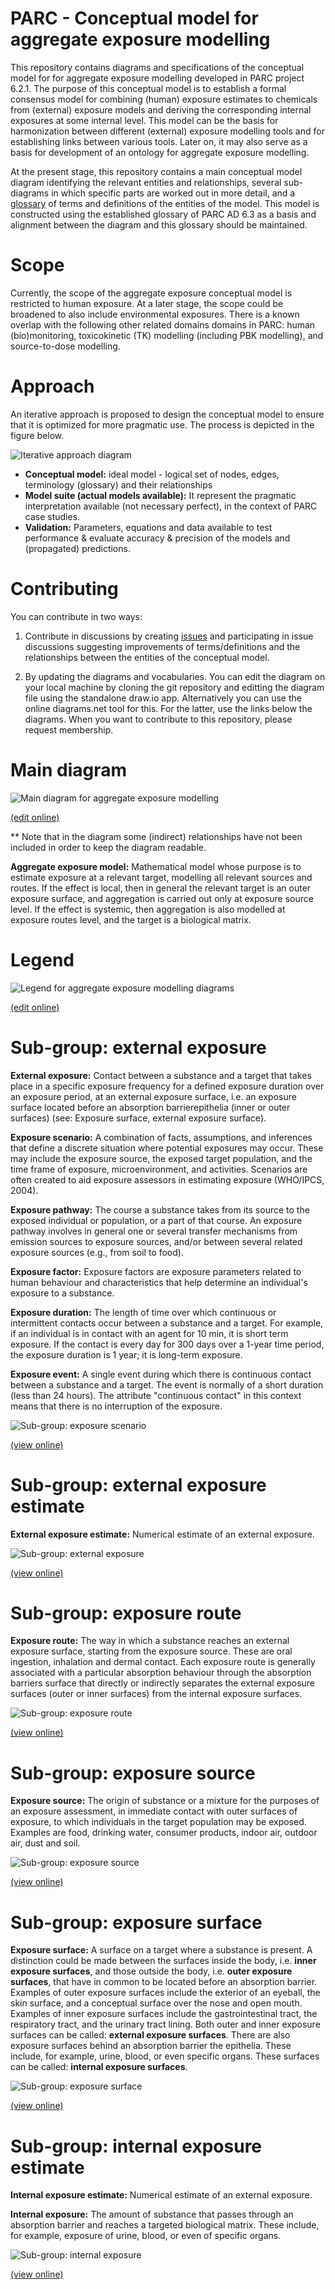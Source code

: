 # PARC - Conceptual model for aggregate exposure modelling

This repository contains diagrams and specifications of the conceptual model for for aggregate exposure modelling developed in PARC project 6.2.1. The purpose of this conceptual model is to establish a formal consensus model for combining (human) exposure estimates to chemicals from (external) exposure models and deriving the corresponding internal exposures at some internal level. This model can be the basis for harmonization between different (external) exposure modelling tools and for establishing links between various tools. Later on, it may also serve as a basis for development of an ontology for aggregate exposure modelling.

At the present stage, this repository contains a main conceptual model diagram identifying the relevant entities and relationships, several sub-diagrams in which specific parts are worked out in more detail, and a [glossary](glossary.csv) of terms and definitions of the entities of the model. This model is constructed using the established glossary of PARC AD 6.3 as a basis and alignment between the diagram and this glossary should be maintained.

# Scope

Currently, the scope of the aggregate exposure conceptual model is restricted to human exposure. At a later stage, the scope could be broadened to also include environmental exposures. There is a known overlap with the following other related domains domains in PARC: human (bio)monitoring, toxicokinetic (TK) modelling (including PBK modelling), and source-to-dose modelling.

# Approach

An iterative approach is proposed to design the conceptual model to ensure that it is optimized for more pragmatic use. The process is depicted in the figure below.

![Iterative approach diagram](approach-diagram.png "Iterative approach diagram")

- **Conceptual model:** ideal model - logical set of nodes, edges, terminology (glossary) and their relationships
- **Model suite (actual models available):** It represent the pragmatic interpretation available (not necessary perfect), in the context of PARC case studies.
- **Validation:** Parameters, equations and data available to test performance & evaluate accuracy & precision of the models and (propagated) predictions.


# Contributing

You can contribute in two ways:

1. Contribute in discussions by creating [issues](https://github.com/eu-parc/aggregate-exposure-modelling/issues) and participating in issue discussions suggesting improvements of terms/definitions and the relationships between the entities of the conceptual model.

2. By updating the diagrams and vocabularies. You can edit the diagram on your local machine by cloning the git repository and editting the diagram file using the standalone draw.io app. Alternatively you can use the online diagrams.net tool for this. For the latter, use the links below the diagrams. When you want to contribute to this repository, please request membership.

# Main diagram

![Main diagram for aggregate exposure modelling](diagrams/aggregate-exposure-modelling.drawio.svg)

[(edit online)](https://app.diagrams.net/#Heu-parc%2Faggregate-exposure-modelling%2Fdevelop%2Fdiagrams%2Faggregate-exposure-modelling.drawio.svg)

** Note that in the diagram some (indirect) relationships have not been included in order to keep the diagram readable.


**Aggregate exposure model:** Mathematical model whose purpose is to estimate exposure at a relevant target, modelling all relevant sources and routes. If the effect is local, then in general the relevant target is an outer exposure surface, and aggregation is carried out only at exposure source level. If the effect is systemic, then aggregation is also modelled at exposure routes level, and the target is a biological matrix.

# Legend

![Legend for aggregate exposure modelling diagrams](diagrams/legend.drawio.svg)

[(edit online)](https://app.diagrams.net/#Heu-parc%2Faggregate-exposure-modelling%2Fdevelop%2Fdiagrams%2Flegend.drawio.svg)

# Sub-group: external exposure

**External exposure:** Contact between a substance and a target that takes place in a specific exposure frequency for a defined exposure duration over an exposure period, at an external exposure surface, i.e. an exposure surface located before an absorption barrierepithelia (inner or outer surfaces) (see: Exposure surface, external exposure surface).

**Exposure scenario:** A combination of facts, assumptions, and inferences that define a discrete situation where potential exposures may occur. These may include the exposure source, the exposed target population, and the time frame of exposure, microenvironment, and activities. Scenarios are often created to aid exposure assessors in estimating exposure (WHO/IPCS, 2004).

**Exposure pathway:** The course a substance takes from its source to the exposed individual or population, or a part of that course. An exposure pathway involves in general one or several transfer mechanisms from emission sources to exposure sources, and/or between several related exposure sources (e.g., from soil to food).

**Exposure factor:** Exposure factors are exposure parameters related to human behaviour and characteristics that help determine an individual's exposure to a substance.

**Exposure duration:** The length of time over which continuous or intermittent contacts occur between a substance and a target. For example, if an individual is in contact with an agent for 10 min, it is short term exposure. If the contact is every day for 300 days over a 1-year time period, the exposure duration is 1 year; it is long-term exposure.

**Exposure event:** A single event during which there is continuous contact between a substance and a target. The event is normally of a short duration (less than 24 hours). The attribute "continuous contact" in this context means that there is no interruption of the exposure.

![Sub-group: exposure scenario](diagrams/sub-group-exposure-scenario.drawio.svg)

[(view online)](https://app.diagrams.net/#Heu-parc%2Faggregate-exposure-modelling%2Fdevelop%2Fdiagrams%2Fsub-group-exposure-scenario.drawio.svg)

# Sub-group: external exposure estimate

**External exposure estimate:** Numerical estimate of an external exposure.

![Sub-group: external exposure](diagrams/sub-group-external-exposure-estimate.drawio.svg)

[(view online)](https://app.diagrams.net/#Heu-parc%2Faggregate-exposure-modelling%2Fdevelop%2Fdiagrams%2Fsub-group-external-exposure-estimate.drawio.svg)

# Sub-group: exposure route

**Exposure route:** The way in which a substance reaches an external exposure surface, starting from the exposure source. These are oral ingestion, inhalation and dermal contact. Each exposure route is generally associated with a particular absorption behaviour through the absorption barriers surface that directly or indirectly separates the external exposure surfaces (outer or inner surfaces) from the internal exposure surfaces.

![Sub-group: exposure route](diagrams/sub-group-exposure-route.drawio.svg)

[(view online)](https://app.diagrams.net/#Heu-parc%2Faggregate-exposure-modelling%2Fdevelop%2Fdiagrams%2Fsub-group-exposure-route.drawio.svg)

# Sub-group: exposure source

**Exposure source:** The origin of substance or a mixture for the purposes of an exposure assessment, in immediate contact with outer surfaces of exposure, to which individuals in the target population may be exposed. Examples are food, drinking water, consumer products, indoor air, outdoor air, dust and soil.

![Sub-group: exposure source](diagrams/sub-group-exposure-source.drawio.svg)

[(view online)](https://app.diagrams.net/#Heu-parc%2Faggregate-exposure-modelling%2Fdevelop%2Fdiagrams%2Fsub-group-exposure-source.drawio.svg)

# Sub-group: exposure surface

**Exposure surface:** A surface on a target where a substance is present. A distinction could be made between the surfaces inside the body, i.e. **inner exposure surfaces**, and those outside the body, i.e. **outer exposure surfaces**, that have in common to be located before an absorption barrier. Examples of outer exposure surfaces include the exterior of an eyeball, the skin surface, and a conceptual surface over the nose and open mouth. Examples of inner exposure surfaces include the gastrointestinal tract, the respiratory tract, and the urinary tract lining. Both outer and inner exposure surfaces can be called: **external exposure surfaces**. There are also exposure surfaces behind an absorption barrier the epithelia. These include, for example, urine, blood, or even specific organs. These surfaces can be called: **internal exposure surfaces**.

![Sub-group: exposure surface](diagrams/sub-group-exposure-surface.drawio.svg)

[(view online)](https://app.diagrams.net/#Heu-parc%2Faggregate-exposure-modelling%2Fdevelop%2Fdiagrams%2Fsub-group-exposure-surface.drawio.svg)


# Sub-group: internal exposure estimate

**Internal exposure estimate:** Numerical estimate of an external exposure.

**Internal exposure:** The amount of substance that passes through an absorption barrier and reaches a targeted biological matrix. These include, for example, exposure of urine, blood, or even of specific organs.

![Sub-group: internal exposure](diagrams/sub-group-internal-exposure-estimate.drawio.svg)

[(view online)](https://app.diagrams.net/#Heu-parc%2Faggregate-exposure-modelling%2Fdevelop%2Fdiagrams%2Fsub-group-internal-exposure-estimate.drawio.svg)

